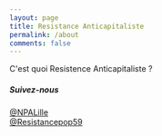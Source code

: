 ```yaml
---
layout: page
title: Resistance Anticapitaliste
permalink: /about
comments: false
---
```


<div class="row justify-content-between">
<div class="col-md-8 pr-5">
	<p>C'est quoi Resistence Anticapitaliste ?</p>
</div>

<div class="col-md-4">
<div class="sticky-top sticky-top-80">
	<h5>Suivez-nous</h5>
	<a href="http://twitter.com/@NPALille" target="_blank">@NPALille</a><br/>
	<a href="http://twitter.com/@Resistancepop59" target="_blank">@Resistancepop59</a>
</div>
</div>
</div>
